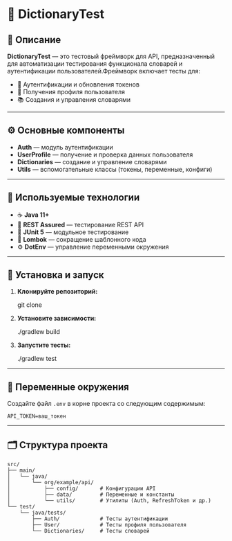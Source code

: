 # 📘 DictionaryTest

## 📝 Описание

**DictionaryTest** — это тестовый фреймворк для API, предназначенный для автоматизации тестирования функционала словарей и аутентификации пользователей.Фреймворк включает тесты для:

* 🔐 Аутентификации и обновления токенов
* 👤 Получения профиля пользователя
* 📚 Создания и управления словарями

* * *

## ⚙️ Основные компоненты

* **Auth** — модуль аутентификации
* **UserProfile** — получение и проверка данных пользователя
* **Dictionaries** — создание и управление словарями
* **Utils** — вспомогательные классы (токены, переменные, конфиги)

* * *

## 🧰 Используемые технологии

* ☕ **Java 11+**
* 🧪 **REST Assured** — тестирование REST API
* 🧩 **JUnit 5** — модульное тестирование
* 🧷 **Lombok** — сокращение шаблонного кода
* ⚙️ **DotEnv** — управление переменными окружения

* * *

## 🚀 Установка и запуск

1. **Клонируйте репозиторий:**

   git clone <repo-url>

2. **Установите зависимости:**

   ./gradlew build

3. **Запустите тесты:**

   ./gradlew test


* * *

## 🔑 Переменные окружения

Создайте файл `.env` в корне проекта со следующим содержимым:

    API_TOKEN=ваш_токен

* * *

## 🗂️ Структура проекта

    src/
    ├── main/
    │   └── java/
    │       └── org/example/api/
    │           ├── config/       # Конфигурации API
    │           ├── data/         # Переменные и константы
    │           └── utils/        # Утилиты (Auth, RefreshToken и др.)
    └── test/
        └── java/tests/
            ├── Auth/             # Тесты аутентификации
            ├── User/             # Тесты профиля пользователя
            └── Dictionaries/     # Тесты словарей
